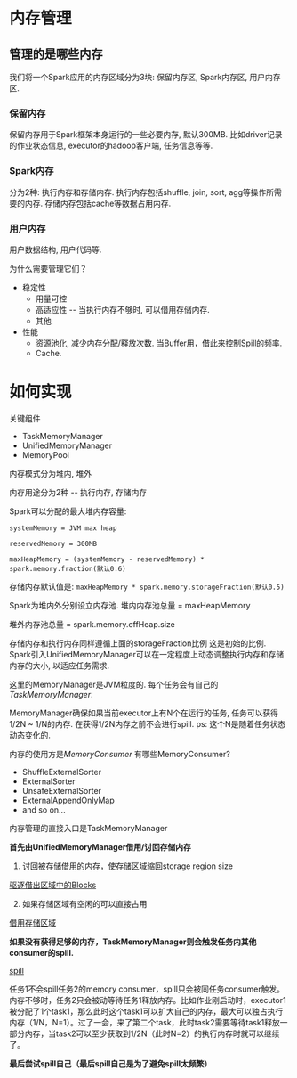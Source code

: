 # 内存管理

## 管理的是哪些内存
我们将一个Spark应用的内存区域分为3块: 保留内存区, Spark内存区, 用户内存区.

### 保留内存
保留内存用于Spark框架本身运行的一些必要内存, 默认300MB. 比如driver记录的作业状态信息, executor的hadoop客户端, 任务信息等等.

### Spark内存
分为2种: 执行内存和存储内存.
执行内存包括shuffle, join, sort, agg等操作所需要的内存.
存储内存包括cache等数据占用内存.

### 用户内存
用户数据结构, 用户代码等.

为什么需要管理它们？
- 稳定性
  - 用量可控
  - 高适应性 -- 当执行内存不够时, 可以借用存储内存.
  - 其他
- 性能
  - 资源池化, 减少内存分配/释放次数. 当Buffer用，借此来控制Spill的频率.
  - Cache.

# 如何实现

关键组件
- TaskMemoryManager
- UnifiedMemoryManager
- MemoryPool

内存模式分为堆内, 堆外

内存用途分为2种 -- 执行内存, 存储内存

Spark可以分配的最大堆内存容量:

`systemMemory = JVM max heap`

`reservedMemory = 300MB`

`maxHeapMemory = (systemMemory - reservedMemory) * spark.memory.fraction(默认0.6)`

存储内存默认值是: `maxHeapMemory * spark.memory.storageFraction(默认0.5)`

Spark为堆内外分别设立内存池.
堆内内存池总量 = maxHeapMemory

堆外内存池总量 = spark.memory.offHeap.size

存储内存和执行内存同样遵循上面的storageFraction比例
这是初始的比例. Spark引入UnifiedMemoryManager可以在一定程度上动态调整执行内存和存储内存的大小, 以适应任务需求.

这里的MemoryManager是JVM粒度的. 每个任务会有自己的*TaskMemoryManager*.

MemoryManager确保如果当前executor上有N个在运行的任务, 任务可以获得1/2N ~ 1/N的内存. 在获得1/2N内存之前不会进行spill. ps: 这个N是随着任务状态动态变化的.

内存的使用方是*MemoryConsumer*
有哪些MemoryConsumer?
- ShuffleExternalSorter
- ExternalSorter
- UnsafeExternalSorter
- ExternalAppendOnlyMap
- and so on...

内存管理的直接入口是TaskMemoryManager

**首先由UnifiedMemoryManager借用/讨回存储内存**
1. 讨回被存储借用的内存，使存储区域缩回storage region size

[驱逐借出区域中的Blocks](evict_blocks.png)


2. 如果存储区域有空闲的可以直接占用

[借用存储区域](memory_pool.png)

**如果没有获得足够的内存，TaskMemoryManager则会触发任务内其他consumer的spill.**

[spill](consumer_spill.png)

任务1不会spill任务2的memory consumer，spill只会被同任务consumer触发。内存不够时，任务2只会被动等待任务1释放内存。比如作业刚启动时，executor1被分配了1个task1，那么此时这个task1可以扩大自己的内存，最大可以独占执行内存（1/N，N=1）。过了一会，来了第二个task，此时task2需要等待task1释放一部分内存，当task2可以至少获取到1/2N（此时N=2）的执行内存时就可以继续了。

**最后尝试spill自己（最后spill自己是为了避免spill太频繁）**
